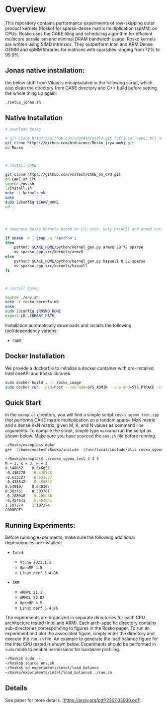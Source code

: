 # Overview
This repository contains performance experiments of row-skipping outer product kernels (Rosko) for sparse-dense matrix multiplication (spMM) on CPUs. Rosko uses the CAKE tiling and scheduling algorithm for efficient multicore parallelism and minimal DRAM bandwidth usage. Rosko kernels are written using SIMD intrinsics. They outperform Intel and ARM Dense GEMM and spMM libraries for matrices with sparsities ranging from 72% to 99.9%. 

## Jonas native installation:

the below stuff from Vikas is encapsulated in the following script, which also clean the directory from CAKE directory and C++ build before setting the whole thing up again:

```bash
./setup_jonas.sh
```

## Native Installation

```bash
# Download Rosko

# git clone https://github.com/vnatesh/Rosko.git (official repo, but not this fork)
git clone https://github.com/hidearmor/Rosko_jrya_mmhj.git
cd Rosko



# install CAKE

git clone https://github.com/vnatesh/CAKE_on_CPU.git
cd CAKE_on_CPU
source env.sh
./install.sh
make -f kernels.mk
make
sudo ldconfig $CAKE_HOME
cd ..




# Generate Rosko Kernels based on CPU arch. Only Haswell and armv8 currently supported

if uname -m | grep -q 'aarch64'; 
then
  	python3 $CAKE_HOME/python/kernel_gen.py armv8 20 72 sparse
  	mv sparse.cpp src/kernels/armv8
else
	python3 $CAKE_HOME/python/kernel_gen.py haswell 8 32 sparse
  	mv sparse.cpp src/kernels/haswell
fi



# install Rosko

source ./env.sh
make -f rosko_kernels.mk
make
sudo ldconfig $ROSKO_HOME
export LD_LIBRARY_PATH
```

Installation automatically downloads and installs the following tool/dependency verions:

* `CAKE` 


## Docker Installation

We provide a dockerfile to initialize a docker container with pre-installed Intel oneAPI and Rosko libraries.

```bash
sudo docker build . -t rosko_image
sudo docker run --pid=host --cap-add=SYS_ADMIN --cap-add=SYS_PTRACE -it rosko_image
```


## Quick Start

In the `examples` directory, you will find a simple script `rosko_sgemm_test.cpp` that performs CAKE matrix multiplication on a random sparse MxK matrix and a dense KxN matrix, given M, K, and N values as command line arguments. To compile the script, simple type `make`and run the script as shown below. Make sure you have sourced the `env.sh` file before running. 

```bash
~/Rosko/examples$ make
g++ -I/home/vnatesh/Rosko/include -I/usr/local/include/blis rosko_sgemm_test.cpp -L/home/vnatesh/Rosko -lcake -o rosko_sgemm_test

~/Rosko/examples$ ./rosko_sgemm_test 3 3 3
M = 3, K = 3, N = 3
0.546852	0.546852
-0.430778	-0.430778
-0.633527	-0.633527
-0.433842	-0.433842
0.640107	0.640107
0.383761	0.383761
-0.208048	-0.208048
-0.454641	-0.454641
1.107274	1.107274
CORRECT!
```

## Running Experiments:

Before running experiments, make sure the following additional dependencies are installed:

* `Intel`
	* `Vtune 2021.1.1` 
	* `OpenMP 4.5` 
	* `Linux perf 5.4.86` 

* `ARM` 
	* `ARMPL 21.1` 
	* `ARMCL 22.02` 
	* `OpenMP 4.5` 
	* `Linux perf 5.4.86` 

The experiments are organized in separate directories for each CPU architecture tested (Intel and ARM). Each arch-specific directory contains sub-directories corresponding to figures in the Rosko paper. To run an experiment and plot the associated figure, simply enter the directory and execute the `run.sh` file. An example to generate the load balance figure for the Intel CPU tested is shown below. Experiments should be performed in `sudo` mode to enable permissions for hardware profiling.

```bash
~/Rosko$ sudo -s
~/Rosko$ source env.sh
~/Rosko$ cd experiments/intel/load_balance
~/Rosko/experiments/intel/load_balance$ ./run.sh
```

## Details
See paper for more details.
(<https://arxiv.org/pdf/2307.03930.pdf>).
<!-- <p align = "center">
<img  src="https://github.com/vnatesh/maestro/blob/master/images/cake_diagram.png" width="500">
</p>
 -->


